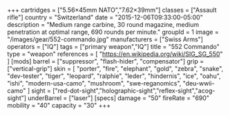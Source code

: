 +++
cartridges = ["5.56×45mm NATO","7.62×39mm"]
classes = ["Assault rifle"]
country = "Switzerland"
date = "2015-12-06T09:33:00-05:00"
description = "Medium range carbine, 30 round magazine, medium penetration at optimal range, 690 rounds per minute."
groupId = 1
image = "/images/gear/552-commando.jpg"
manufacturers = ["Swiss Arms"]
operators = ["IQ"]
tags = ["primary weapon","IQ"]
title = "552 Commando"
type = "weapon"
references = [
  "https://en.wikipedia.org/wiki/SIG_SG_550"
]
[mods]
  barrel = ["suppressor", "flash-hider", "compensator"]
  grip = ["vertical-grip"]
  skin = [
    "porter",
    "fire",
    "elephant",
    "gold",
    "zebra",
    "snake",
    "dev-tester",
    "tiger",
    "leopard",
    "ralphie",
    "leder",
    "hindernis",
    "ice",
    "oahu",
    "ishi",
    "modern-usa-camo",
    "mushroom",
    "swe-reganomics",
    "deu-wwii-camo"
  ]
  sight = ["red-dot-sight","holographic-sight","reflex-sight","acog-sight"]
  underBarrel = ["laser"]
[specs]
  damage = "50"
  fireRate = "690"
  mobility = "40"
  capacity = "30"
+++
